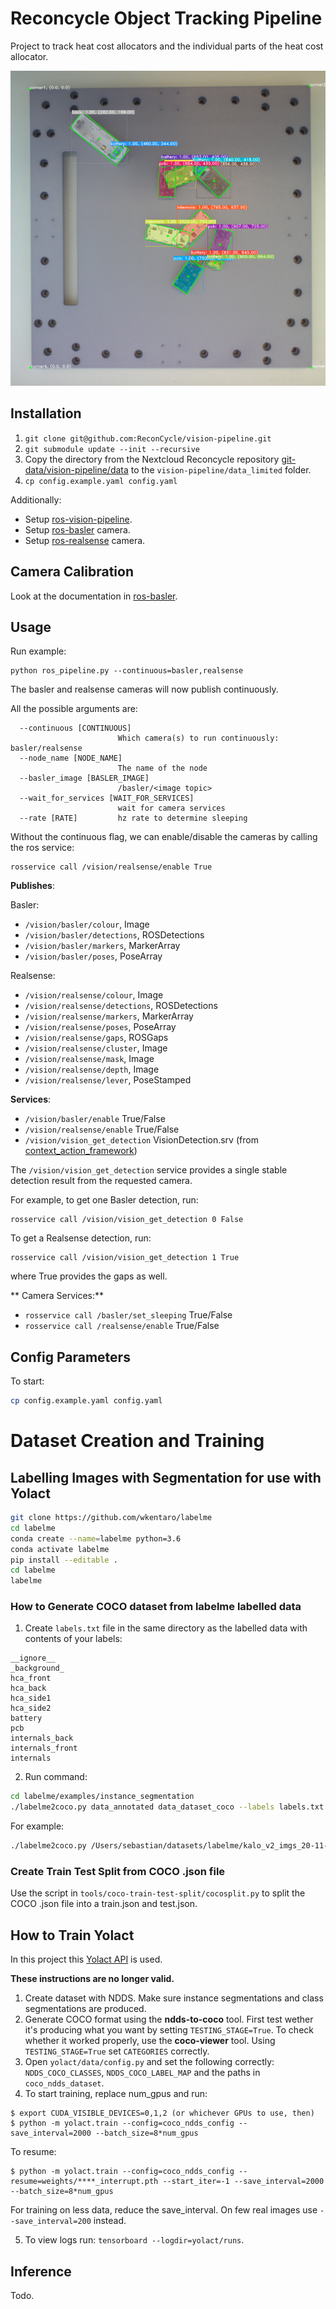 # Reconcycle Object Tracking Pipeline

Project to track heat cost allocators and the individual parts of the heat cost allocator.

![Object Tracking](./readme_image.png)


## Installation

1. `git clone git@github.com:ReconCycle/vision-pipeline.git`
2. `git submodule update --init --recursive`
3. Copy the directory from the Nextcloud Reconcycle repository [git-data/vision-pipeline/data](https://cloud.reconcycle.eu/f/21297) to the `vision-pipeline/data_limited` folder.
4. `cp config.example.yaml config.yaml`

Additionally:

- Setup [ros-vision-pipeline](https://github.com/ReconCycle/ros-vision-pipeline).
- Setup [ros-basler](https://github.com/ReconCycle/ros-basler) camera.
- Setup [ros-realsense](https://github.com/ReconCycle/ros-realsense) camera.

## Camera Calibration

Look at the documentation in [ros-basler](https://github.com/ReconCycle/ros-basler).

## Usage

Run example:
```
python ros_pipeline.py --continuous=basler,realsense
```
The basler and realsense cameras will now publish continuously.

All the possible arguments are:
```
  --continuous [CONTINUOUS]
                        Which camera(s) to run continuously: basler/realsense
  --node_name [NODE_NAME]
                        The name of the node
  --basler_image [BASLER_IMAGE]
                        /basler/<image topic>
  --wait_for_services [WAIT_FOR_SERVICES]
                        wait for camera services
  --rate [RATE]         hz rate to determine sleeping
```

Without the continuous flag, we can enable/disable the cameras by calling the ros service:
```
rosservice call /vision/realsense/enable True
```

**Publishes**:

Basler:

- `/vision/basler/colour`, Image
- `/vision/basler/detections`, ROSDetections
- `/vision/basler/markers`, MarkerArray
- `/vision/basler/poses`, PoseArray

Realsense:

- `/vision/realsense/colour`, Image
- `/vision/realsense/detections`, ROSDetections
- `/vision/realsense/markers`, MarkerArray
- `/vision/realsense/poses`, PoseArray
- `/vision/realsense/gaps`, ROSGaps
- `/vision/realsense/cluster`, Image
- `/vision/realsense/mask`, Image
- `/vision/realsense/depth`, Image
- `/vision/realsense/lever`, PoseStamped

**Services**:

- `/vision/basler/enable` True/False
- `/vision/realsense/enable` True/False
- `/vision/vision_get_detection` VisionDetection.srv (from [context_action_framework](https://github.com/ReconCycle/context_action_framework))

The `/vision/vision_get_detection` service provides a single stable detection result from the requested camera.

For example, to get one Basler detection, run:

```
rosservice call /vision/vision_get_detection 0 False
```
To get a Realsense detection, run:
```
rosservice call /vision/vision_get_detection 1 True
```
where True provides the gaps as well.

** Camera Services:**

- `rosservice call /basler/set_sleeping` True/False
- `rosservice call /realsense/enable` True/False

## Config Parameters

To start:
```bash
cp config.example.yaml config.yaml
```


# Dataset Creation and Training

## Labelling Images with Segmentation for use with Yolact

```bash
git clone https://github.com/wkentaro/labelme
cd labelme
conda create --name=labelme python=3.6
conda activate labelme
pip install --editable .
cd labelme
labelme
```

### How to Generate COCO dataset from labelme labelled data

1. Create `labels.txt` file in the same directory as the labelled data with contents of your labels:
```
__ignore__
_background_
hca_front
hca_back
hca_side1
hca_side2
battery
pcb
internals_back
internals_front
internals
```
2. Run command:
```bash
cd labelme/examples/instance_segmentation
./labelme2coco.py data_annotated data_dataset_coco --labels labels.txt
```
For example:
```bash
./labelme2coco.py /Users/sebastian/datasets/labelme/kalo_v2_imgs_20-11-2020-selected /Users/sebastian/datasets/labelme/kalo_v2_imgs_20-11-2020-selected-coco --labels /Users/sebastian/datasets/labelme/kalo_v2_imgs_20-11-2020-selected/labels.txt
```

### Create Train Test Split from COCO .json file

Use the script in `tools/coco-train-test-split/cocosplit.py` to split the COCO .json file into a train.json and test.json.

## How to Train Yolact

In this project this [Yolact API](https://github.com/sebastian-ruiz/yolact) is used.

**These instructions are no longer valid.**

1. Create dataset with NDDS. Make sure instance segmentations and class segmentations are produced.
2. Generate COCO format using the **ndds-to-coco** tool. First test wether it's producing what you want by setting `TESTING_STAGE=True`.
To check whether it worked properly, use the **coco-viewer** tool. Using `TESTING_STAGE=True` set `CATEGORIES` correctly.
3. Open `yolact/data/config.py` and set the following correctly: `NDDS_COCO_CLASSES`, `NDDS_COCO_LABEL_MAP` and the paths in `coco_ndds_dataset`.
4. To start training, replace num_gpus and run:
```
$ export CUDA_VISIBLE_DEVICES=0,1,2 (or whichever GPUs to use, then)
$ python -m yolact.train --config=coco_ndds_config --save_interval=2000 --batch_size=8*num_gpus
```
To resume:
```
$ python -m yolact.train --config=coco_ndds_config --resume=weights/****_interrupt.pth --start_iter=-1 --save_interval=2000 --batch_size=8*num_gpus
```
For training on less data, reduce the save_interval. On few real images use `--save_interval=200` instead.

5. To view logs run: `tensorboard --logdir=yolact/runs`.

<!-- First we train on synthetic data.

1. Create dataset with NDDS. Make sure instance segmentations and class segmentations are produced.
2. Generate COCO format using the **ndds-to-coco** tool. First test wether it's producing what you want by setting `TESTING_STAGE=True`.
To check whether it worked properly, use the **coco-viewer** tool. Using `TESTING_STAGE=True` set `CATEGORIES` correctly.
3. Open `yolact/data/config.py` and set the following correctly: `NDDS_COCO_CLASSES`, `NDDS_COCO_LABEL_MAP` and the paths in `coco_ndds_dataset`.
4. To start training, replace num_gpus and run:
```
$ export CUDA_VISIBLE_DEVICES=0,1,2 (or whichever GPUs to use, then)
$ python -m yolact.train --config=coco_ndds_config --save_interval=2000 --batch_size=8*num_gpus
```
To resume:
```
$ python -m yolact.train --config=coco_ndds_config --resume=weights/****_interrupt.pth --start_iter=-1 --save_interval=2000 --batch_size=8*num_gpus
```
For training on less data, reduce the save_interval. On few real images use `--save_interval=200` instead.

6. After training on synthetic data, train using the synthetic weights, but on real data.

Make sure that the class labels of the real data match those of the synthetic data. Use Cocoviewer to get the order of the class labels for the real data.
Example:
```
NDDS_COCO_CLASSES = ('background', 'back', 'battery', 'front', 'internals', 'pcb', 'side2', 'side1')
#                     1             2       3          4        5            6       7       8      # let these always be the corresponding class labels
# for YOLACT the labels need to start at 1
NDDS_COCO_LABEL_MAP = {1:  1,  2:  2,  3:  3,  4:  4,  5:  5,  6:  6,  7:  7,  8:  8,}

# From looking at COCOViewer, we get the following order of the real class labels (with the corresponding label IDs on the next line):
# REAL_CLASSES = ('background', 'front', 'back', 'side1', 'side2', 'battery', 'pcb', 'internals')
#                0             1        2       3        4        5          6      7
# Actually what we want is for the class labels to be in the same order as in NDDS_COCO_CLASSES. To do this we create the REAL_LABEL_MAP as follows:
REAL_LABEL_MAP = {0: 1, 1: 4, 2: 2, 3: 8, 4: 7, 5: 3, 6: 6, 7: 5}
# we set the labels so that they correspond to the NDDS_COCO_CLASSES. We therefore also use the  NDDS_COCO_CLASSES in the config for the real data.
```

Train on real data:
```
python train.py --config=real_config --resume=weights/training_15-01-2021-segmented-battery/coco_ndds_57_36000.pth --start_iter=0
```

7. Done! -->

## Inference

Todo.



<!-- ## Deeplabcut - DEPRECATED (using OpenCV instead for corner detection)

To install:
```
cd dlc/DeepLabCut-2.2b8
./reinstall.sh
```
Note: this is done automatically when using the [ros-vision-pipeline](https://github.com/ReconCycle/ros-vision-pipeline) Docker container.

### Deeplabcut Training

1. Take a folder of images to annotate. Use the script in `tools/img-to-video/convert-png-to-avi.py` to convert the images to a video.
2. Edit the script `dlc/dlc_create_environment.py` by commenting in each step on its own and then run:
```
cd vision-pipeline/
python -m dlc.dlc_create_environment
```


### Deeplabcut Inference

In the `data/config_override.py` set the config parameters. Set `dlc_config_file` to point to your dlc config `.yaml` file. -->

<!-- ## NDDS

### Changelog

- 15/01/2021: Changed the all_internals to have label pcb on the side where the pcb is visible and internals on the side where the white plastic is visible

### Convert NDDS to COCO dataset format

This must be done after generating images with NDDS. Make sure that instance segmentation and class segmentation masks are produced by NDDS.

1. Open `tools/ndds-to-coco/ndds-to-coco-multiprocessing.py`.
2. Set `DATA_DIR` directory and set your class labels in `CATEGORIES`.
3. Run  `ndds-to-coco-multiprocessing.py` with `TESTING_STAGE = True`.
4. Open `tools/coco-viewer/cocoviewer.py` and set the `DATA_DIR` directory correctly. Run and check that the mask labels are correct.
5. Run  `ndds-to-coco-multiprocessing.py` with `TESTING_STAGE = False`. Wait an hour or so to do it's thing... -->
